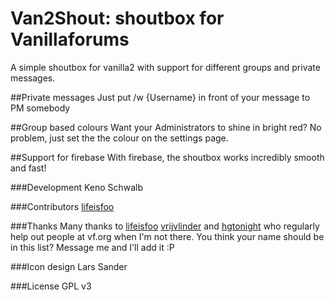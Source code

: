 # Van2Shout: shoutbox for Vanillaforums
A simple shoutbox for vanilla2 with support for different groups and private messages.

##Private messages
Just put /w {Username} in front of your message to PM somebody

##Group based colours
Want your Administrators to shine in bright red?
No problem, just set the the colour on the settings page.

##Support for firebase
With firebase, the shoutbox works incredibly smooth and fast!

###Development
Keno Schwalb

###Contributors
[lifeisfoo](http://vanillaforums.org/profile/43188/lifeisfoo)

###Thanks
Many thanks to
[lifeisfoo](http://vanillaforums.org/profile/43188/lifeisfoo)
[vrijvlinder](http://vanillaforums.org/profile/40152/vrijvlinder)
and
[hgtonight](http://vanillaforums.org/profile/38268/hgtonight)
who regularly help out people at vf.org when I'm not there.
You think your name should be in this list? Message me and I'll add it :P

###Icon design
Lars Sander

###License
GPL v3
